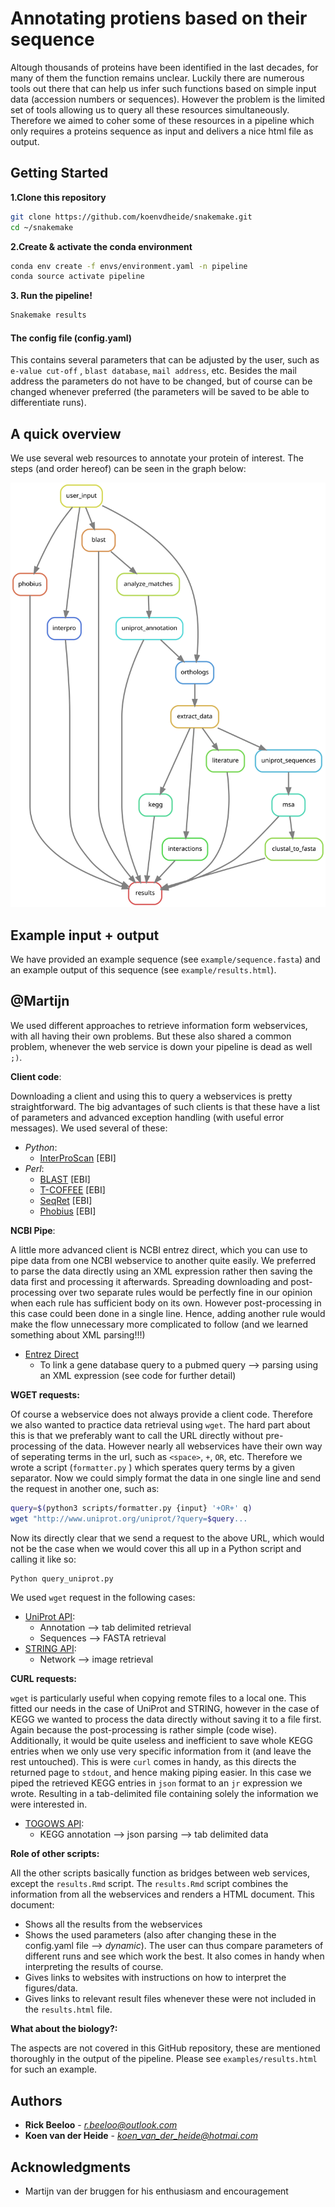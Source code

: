# Annotating protiens based on their sequence

Altough thousands of proteins have been identified in the last decades, for many of them the function remains unclear. Luckily there are numerous tools out there that can help us infer such functions based on simple input data (accession numbers or sequences). However the problem is the limited set of tools allowing us to query all these resources simultaneously. Therefore we aimed to coher some of these resources in a pipeline which only requires a proteins sequence as input and delivers a nice html file as output.


## Getting Started
**1.Clone this repository**
 ```bash
git clone https://github.com/koenvdheide/snakemake.git 
cd ~/snakemake
```
**2.Create & activate the conda environment**
 ```bash
conda env create -f envs/environment.yaml -n pipeline
conda source activate pipeline
```

**3. Run the pipeline!**
 ```bash
Snakemake results
```
#### The config file (config.yaml)
This contains several parameters that can be adjusted by the user, such as `e-value cut-off` , `blast database`, `mail address`, etc. Besides the mail address the parameters do not have to be changed, but of course can be changed whenever preferred (the parameters will be saved to be able to differentiate runs). 

## A quick overview
We use several web resources to annotate your protein of interest. The steps (and order hereof) can be seen in the graph below:

![](example/dag.svg)

## Example input +  output
We have provided an example sequence (see `example/sequence.fasta`) and an example output of this sequence (see `example/results.html`). 


## @Martijn
We used different approaches to retrieve information form webservices, with all having their own problems. But these also shared a common problem, whenever the web service is down your pipeline is dead as well `;)`. 

 **Client code**:
 
Downloading a client and using this to query a webservices is pretty straightforward.  The big advantages of such clients is that these have a list of parameters and advanced exception handling (with useful error messages).
We used several of these:
 * *Python*:
    * [InterProScan](https://www.ebi.ac.uk/seqdb/confluence/pages/viewpage.action?pageId=54652041) [EBI]
* *Perl*:
    * [BLAST](https://www.ebi.ac.uk/seqdb/confluence/pages/viewpage.action?pageId=54653532) [EBI]
    * [T-COFFEE](https://www.ebi.ac.uk/seqdb/confluence/pages/viewpage.action?pageId=54649835) [EBI]
    * [SeqRet](https://www.ebi.ac.uk/seqdb/confluence/pages/viewpage.action?pageId=57278711) [EBI]
    * [Phobius](https://www.ebi.ac.uk/seqdb/confluence/pages/viewpage.action?pageId=54652414) [EBI]

 **NCBI Pipe**:
 
 A little more advanced client is NCBI entrez direct, which you can use to pipe data from one NCBI webservice to another quite easily. We preferred to parse the data directly using an XML expression rather then saving the data first and processing it afterwards. Spreading downloading and post-processing over two separate rules would be perfectly fine in our opinion when each rule has sufficient body on its own. However post-processing in this case could been done in a single line. Hence, adding another rule would make the flow unnecessary more complicated to follow (and we learned something about XML parsing!!!)
 
* [Entrez Direct](https://www.ncbi.nlm.nih.gov/books/NBK179288/) 
    * To link a gene database query to a pubmed query  --> parsing using an XML expression (see code for further detail)

**WGET requests:**

Of course a webservice does not always provide a client code. Therefore we also wanted to practice data retrieval using `wget`. The hard part about this is that we preferably want to call the URL directly without pre-processing of the data. However nearly all webservices have their own way of seperating terms in the url, such as `<space>`, `+`, ` OR `, etc. Therefore we wrote a script (`formatter.py` ) which sperates query terms by a given separator. Now we could simply format the data in one single line and send the request in another one, such as:
```bash
query=$(python3 scripts/formatter.py {input} '+OR+' q)
wget "http://www.uniprot.org/uniprot/?query=$query...
```
Now its directly clear that we send a request to the above URL, which would not be the case when we would cover this all up in a Python script and calling it like so:
```bash
Python query_uniprot.py 
```
We used `wget` request in the following cases:
* [UniProt API](https://www.ebi.ac.uk/seqdb/confluence/pages/viewpage.action?pageId=54652414):
    * Annotation --> tab delimited retrieval
    * Sequences --> FASTA retrieval
* [STRING API](http://version10.string-db.org/help/api/):
    * Network --> image retrieval

**CURL requests:**

`wget` is particularly useful when copying remote files to a local one. This fitted our needs in the case of UniProt and STRING, however in the case of KEGG we wanted to process the data directly without saving it to a file first. Again because the post-processing is rather simple (code wise). Additionally, it would be quite useless and inefficient to save whole KEGG entries when we only use very specific information from it (and leave the rest untouched). This is were `curl` comes in handy, as this directs the returned page to `stdout`, and hence making piping easier. In this case we piped the retrieved KEGG entries in `json` format to an `jr` expression we wrote. Resulting in a tab-delimited file containing solely the information we were interested in. 

* [TOGOWS API](http://togows.org/):
    * KEGG annotation --> json parsing --> tab delimited data

**Role of other scripts:**

All the other scripts basically function as bridges between web services, except the `results.Rmd` script. The `results.Rmd` script combines the information from all the webservices and renders a HTML document. This document:
* Shows all the results from the webservices
* Shows the used parameters  (also after changing these in the config.yaml file --> *dynamic*). The user can thus compare parameters of different runs and see which work the best. It also comes in handy when interpreting the results of course. 
* Gives links to websites with instructions on how to interpret the figures/data.
* Gives links to relevant result files whenever these were not included in the `results.html` file.


**What about the biology?:**

The aspects are not covered in this GitHub repository, these are mentioned thoroughly in the output of the pipeline. Please see `examples/results.html` for such an example. 


## Authors

* **Rick Beeloo** - *r.beeloo@outlook.com*
* **Koen van der Heide** - *koen_van_der_heide@hotmai.com*

## Acknowledgments

* Martijn van der bruggen for his enthusiasm and encouragement
